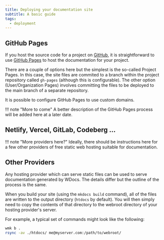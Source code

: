 ```yaml
---
title: Deploying your documentation site
subtitle: A basic guide
tags:
  - deployment
---
```


## GitHub Pages

If you host the source code for a project on [GitHub], it is straightforward to use [GitHub Pages] to host the documentation for your project.

There are a couple of options here but the simplest is the so-called Project Pages. In this case, the site files are commited to a branch within the project repository called `gh-pages` (although this is configurable). The other option (User/Organization Pages) involves committing the files to be deployed to the main branch of a separate repository.

It is possible to configure GitHub Pages to use custom domains.

!!! note "More to come"
    A better description of the GitHub Pages process will be added here at a later date.

[GitHub]: https://github.com/
[GitHub Pages]: https://pages.github.com/

## Netlify, Vercel, GitLab, Codeberg ...

!!! note "More providers here?"
    Ideally, there should be instructions here for a few other providers of free static web hosting suitable for documentation.

## Other Providers

Any hosting provider which can serve static files can be used to serve documentation generated by WDocs. The details differ but the outline of the process is the same.

When you build your site (using the `mkdocs build` command), all of the files are written to the output directory (`htdocs` by default). You will then simply need to copy the contents of that directory to the webroot directory of your hosting provider's server.

For example, a typical set of commands might look like the following:

```sh
wmk b .
rsync -av ./htdocs/ me@myserver.com:/path/to/webroot/
```

